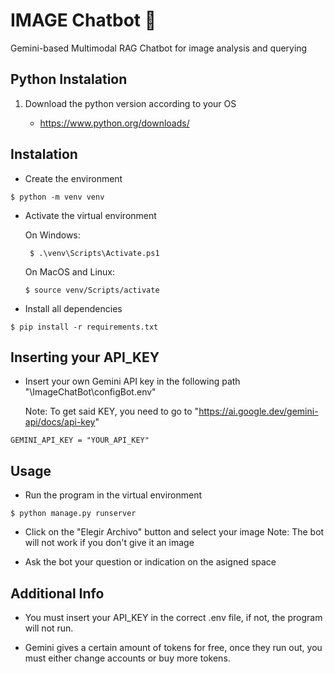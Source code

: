 # IMAGE Chatbot 🔎

Gemini-based Multimodal RAG Chatbot for image analysis and querying

## Python Instalation

1. Download the python version according to your OS

    - https://www.python.org/downloads/ 

## Instalation

- Create the environment
```
$ python -m venv venv
```

- Activate the virtual environment

   On Windows:

   ```
    $ .\venv\Scripts\Activate.ps1
    ```

  On MacOS and Linux:

    ```
    $ source venv/Scripts/activate
    ```

- Install all dependencies

```
$ pip install -r requirements.txt
```

## Inserting your API_KEY

- Insert your own Gemini API key in the following path "\ImageChatBot\configBot\.env"
    
    Note: To get said KEY, you need to go to "https://ai.google.dev/gemini-api/docs/api-key"

```
GEMINI_API_KEY = "YOUR_API_KEY"   
```

## Usage

- Run the program in the virtual environment

```
$ python manage.py runserver
```

- Click on the "Elegir Archivo" button and select your image
    Note: The bot will not work if you don't give it an image

- Ask the bot your question or indication on the asigned space

## Additional Info

- You must insert your API_KEY in the correct .env file, if not, the program will not run.
  
- Gemini gives a certain amount of tokens for free, once they run out, you must either change accounts or buy more tokens.
